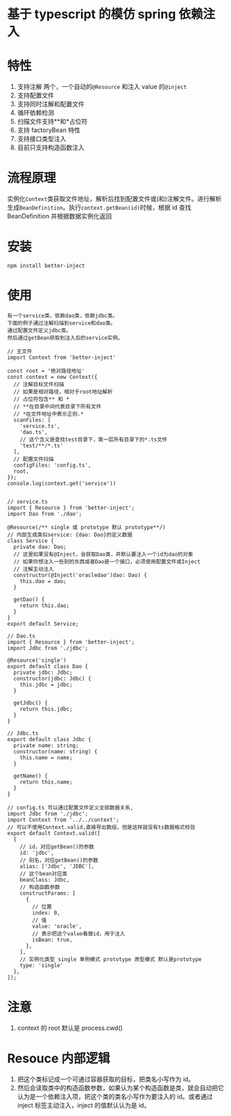 # 基于 typescript 的模仿 spring 依赖注入

# 特性

1. 支持注解 两个，一个自动的`@Resource` 和注入 value 的`@inject`
2. 支持配置文件
3. 支持同时注解和配置文件
4. 循环依赖检测
5. 扫描文件支持\*\*和\*占位符
6. 支持 factoryBean 特性
7. 支持接口类型注入
8. 目前只支持构造函数注入

# 流程原理

实例化`Context`类获取文件地址，解析后找到配置文件或(和)注解文件。进行解析生成`BeanDefinition`。执行`context.getBean(id)`时候，根据 id 查找 BeanDefinition 并根据数据实例化返回

# 安装

`npm install better-inject`

# 使用

    有一个service类，依赖dao类，依赖jdbc类。
    下面的例子通过注解扫描到service和dao类。
    通过配置文件定义jdbc类。
    然后通过getBean获取到注入后的service实例。

    // 主文件
    import Context from 'better-inject'

    const root = '绝对路径地址'
    const context = new Context({
      // 注解目标文件扫描
      // 如果是相对路径，相对于root地址解析
      // 占位符包含** 和 *
      // **在目录中间代表目录下所有文件
      // *在文件地址中表示正则.*
      scanFiles: [
        'service.ts',
        'dao.ts',
        // 这个含义是查找test目录下，第一层所有目录下的*.ts文件
        'test/**/*.ts'
      ],
      // 配置文件扫描
      configFiles: 'config.ts',
      root,
    });
    console.log(context.get('service'))


    // service.ts
    import { Resource } from 'better-inject';
    import Dao from './dao';

    @Resource(/** single 或 prototype 默认 prototype**/)
    // 内部生成类似service: {dao: Dao}的定义数据
    class Service {
      private dao: Dao;
      // 这里如果没有@Inject，会获取Dao类，并默认要注入一个id为dao的对象
      // 如果你想注入一些别的东西或者Dao是一个接口，必须使用配置文件或Inject
      // 注解主动注入
      constructor(@Inject('oracledao')dao: Dao) {
        this.dao = dao;
      }

      getDao() {
        return this.dao;
      }
    }
    export default Service;

    // Dao.ts
    import { Resource } from 'better-inject';
    import Jdbc from './jdbc';

    @Resource('single')
    export default class Dao {
      private jdbc: Jdbc;
      constructor(jdbc: Jdbc) {
        this.jdbc = jdbc;
      }

      getJdbc() {
        return this.jdbc;
      }
    }

    // Jdbc.ts
    export default class Jdbc {
      private name: string;
      constructor(name: string) {
        this.name = name;
      }

      getName() {
        return this.name;
      }
    }

    // config.ts 可以通过配置文件定义全部数据关系,
    import Jdbc from './jdbc';
    import Context from '../../context';
    // 可以不使用Context.valid,直接导出数组，但是这样就没有ts数据格式校验
    export default Context.valid([
      {
        // id，对应getBean()的参数
        id: 'jdbc',
        // 别名，对应getBean()的参数
        alias: ['Jdbc', 'JDBC'],
        // 这个bean对应类
        beanClass: Jdbc,
        // 构造函数参数
        constructParams: [
          {
            // 位置
            index: 0,
            // 值
            value: 'oracle',
            // 表示把这个value看做id，用于注入
            isBean: true,
          },
        ],
        // 实例化类型 single 单例模式 prototype 原型模式 默认是prototype
        type: 'single'
      },
    ]);

# 注意

1. context 的 root 默认是 process.cwd()

# Resouce 内部逻辑

1. 把这个类标记成一个可通过容器获取的目标，把类名小写作为 id。
2. 然后会读取类中的构造函数参数，如果认为某个构造函数是类，就会自动把它认为是一个依赖注入项，把这个类的类名小写作为要注入的 id。或者通过 inject 标签主动注入，inject 的值默认认为是 id。
